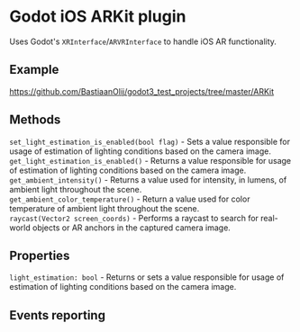 # Godot iOS ARKit plugin

Uses Godot's `XRInterface`/`ARVRInterface` to handle iOS AR functionality.

## Example

https://github.com/BastiaanOlij/godot3_test_projects/tree/master/ARKit

## Methods

`set_light_estimation_is_enabled(bool flag)` - Sets a value responsible for usage of estimation of lighting conditions based on the camera image.  
`get_light_estimation_is_enabled()` - Returns a value responsible for usage of estimation of lighting conditions based on the camera image.  
`get_ambient_intensity()` - Returns a value used for intensity, in lumens, of ambient light throughout the scene.  
`get_ambient_color_temperature()` - Return a value used for color temperature of ambient light throughout the scene.  
`raycast(Vector2 screen_coords)` - Performs a raycast to search for real-world objects or AR anchors in the captured camera image.

## Properties

`light_estimation: bool` - Returns or sets a value responsible for usage of estimation of lighting conditions based on the camera image.

## Events reporting
